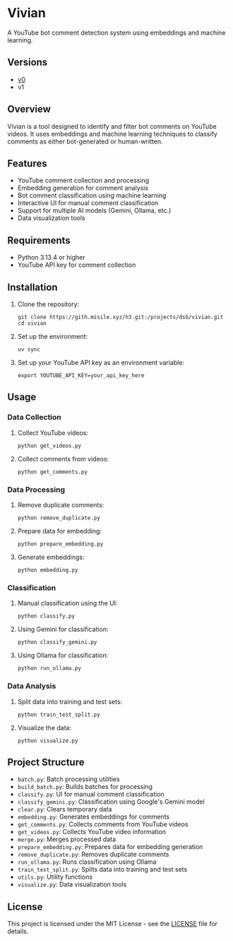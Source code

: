 # Vivian

A YouTube bot comment detection system using embeddings and machine learning.

## Versions

- [v0](https://static.marimo.app/static/vivian-jcxs)
- v1

## Overview

Vivian is a tool designed to identify and filter bot comments on YouTube videos. It uses embeddings and machine learning techniques to classify comments as either bot-generated or human-written.

## Features

- YouTube comment collection and processing
- Embedding generation for comment analysis
- Bot comment classification using machine learning
- Interactive UI for manual comment classification
- Support for multiple AI models (Gemini, Ollama, etc.)
- Data visualization tools

## Requirements

- Python 3.13.4 or higher
- YouTube API key for comment collection

## Installation

1. Clone the repository:
   ```
   git clone https://gith.misile.xyz/h3.git:/projects/dsb/vivian.git
   cd vivian
   ```

2. Set up the environment:
   ```
   uv sync
   ```

3. Set up your YouTube API key as an environment variable:
   ```
   export YOUTUBE_API_KEY=your_api_key_here
   ```

## Usage

### Data Collection

1. Collect YouTube videos:
   ```
   python get_videos.py
   ```

2. Collect comments from videos:
   ```
   python get_comments.py
   ```

### Data Processing

1. Remove duplicate comments:
   ```
   python remove_duplicate.py
   ```

2. Prepare data for embedding:
   ```
   python prepare_embedding.py
   ```

3. Generate embeddings:
   ```
   python embedding.py
   ```

### Classification

1. Manual classification using the UI:
   ```
   python classify.py
   ```

2. Using Gemini for classification:
   ```
   python classify_gemini.py
   ```

3. Using Ollama for classification:
   ```
   python run_ollama.py
   ```

### Data Analysis

1. Split data into training and test sets:
   ```
   python train_test_split.py
   ```

2. Visualize the data:
   ```
   python visualize.py
   ```

## Project Structure

- `batch.py`: Batch processing utilities
- `build_batch.py`: Builds batches for processing
- `classify.py`: UI for manual comment classification
- `classify_gemini.py`: Classification using Google's Gemini model
- `clear.py`: Clears temporary data
- `embedding.py`: Generates embeddings for comments
- `get_comments.py`: Collects comments from YouTube videos
- `get_videos.py`: Collects YouTube video information
- `merge.py`: Merges processed data
- `prepare_embedding.py`: Prepares data for embedding generation
- `remove_duplicate.py`: Removes duplicate comments
- `run_ollama.py`: Runs classification using Ollama
- `train_test_split.py`: Splits data into training and test sets
- `utils.py`: Utility functions
- `visualize.py`: Data visualization tools

## License

This project is licensed under the MIT License - see the [LICENSE](LICENSE) file for details.
